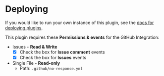 # Deploying

If you would like to run your own instance of this plugin, see the [docs for deploying plugins](https://github.com/nholuongut/no-response/blob/master/docs/deployment.md).

This plugin requires these **Permissions & events** for the GitHub Integration:

- Issues - **Read & Write**
  - [x] Check the box for **Issue comment** events
  - [x] Check the box for **Issues** events
- Single File - **Read-only**
  - Path: `.github/no-response.yml`
